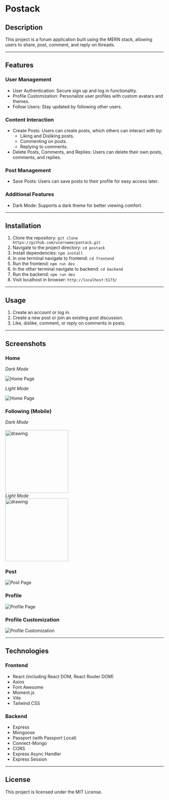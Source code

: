 # Postack

## Description

This project is a forum application built using the MERN stack, allowing users to share, post, comment, and reply on threads.

---

## Features

### User Management

-   User Authentication: Secure sign up and log in functionality.
-   Profile Customization: Personalize user profiles with custom avatars and themes.
-   Follow Users: Stay updated by following other users.

### Content Interaction

-   Create Posts: Users can create posts, which others can interact with by:
    -   Liking and Disliking posts.
    -   Commenting on posts.
    -   Replying to comments.
-   Delete Posts, Comments, and Replies: Users can delete their own posts, comments, and replies.

### Post Management

-   Save Posts: Users can save posts to their profile for easy access later.

### Additional Features

-   Dark Mode: Supports a dark theme for better viewing comfort.

---

## Installation

1. Clone the repository: `git clone https://github.com/username/postack.git`
2. Navigate to the project directory: `cd postack`
3. Install dependencies: `npm install`
4. In one terminal navigate to frontend: `cd frontend`
5. Run the frontend: `npm run dev`
6. In the other terminal navigate to backend: `cd backend`
7. Run the backend: `npm run dev`
8. Visit localhost in browser: `http://localhost:5173/`

---

## Usage

1. Create an account or log in.
2. Create a new post or join an existing post discussion.
3. Like, dislike, comment, or reply on comments in posts.

---

## Screenshots

### Home

_Dark Mode_

![Home Page](./postack_Images/Home_DarkMode.png)

_Light Mode_

![Home Page](./postack_Images/Home_LightMode.png)

### Following (Mobile)

<div><i>Dark Mode</i></div>
<br>
<img src="./postack_Images/Mobile_Following_DarkMode.png" alt="drawing" width="200"/>
<br>
<div><i>Light Mode</i></div>

<img src="./postack_Images/Mobile_Following_LightMode.png" alt="drawing" width="200"/>

### Post

![Post Page](./postack_Images/PostDetails_DarkMode.png)

### Profile

![Profile Page](./postack_Images/Profile_Followers.png)

### Profile Customization

![Profile Customization](./postack_Images/Edit_Profile.png)

---

## Technologies

### Frontend

-   React (including React DOM, React Router DOM)
-   Axios
-   Font Awesome
-   Moment.js
-   Vite
-   Tailwind CSS

### Backend

-   Express
-   Mongoose
-   Passport (with Passport Local)
-   Connect-Mongo
-   CORS
-   Express Async Handler
-   Express Session

---

## License

This project is licensed under the MIT License.
